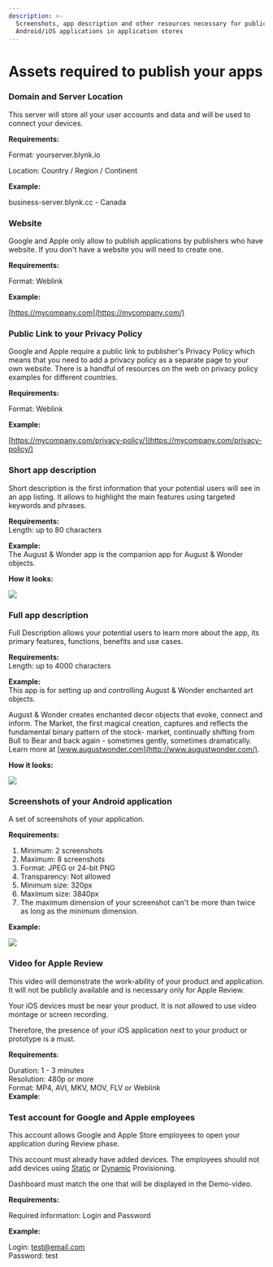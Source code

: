 ```yaml
---
description: >-
  Screenshots, app description and other resources necessary for publication of
  Android/iOS applications in application stores
---
```


# Assets required to publish your apps

### Domain and Server Location <a id="server-name-and-location-"></a>

This server will store all your user accounts and data and will be used to connect your devices.

**Requirements:**

Format: yourserver.blynk.io

Location: Country / Region / Continent

**Example:**

business-server.blynk.cc - Canada

###  <a id="website"></a>

### Website <a id="website"></a>

Google and Apple only allow to publish applications by publishers who have website. If you don't have a website you will need to create one.

**Requirements:**

Format: Weblink

**Example:**

[https://mycompany.com](https://mycompany.com/)

###  <a id="public-link-to-your-privacy-policy"></a>

### Public Link to your Privacy Policy <a id="public-link-to-your-privacy-policy"></a>

Google and Apple require a public link to publisher's Privacy Policy which means that you need to add a privacy policy as a separate page to your own website. There is a handful of resources on the web on privacy policy examples for different countries.

**Requirements:**

Format: Weblink

**Example:**

[https://mycompany.com/privacy-policy/](https://mycompany.com/privacy-policy/)

###  <a id="short-description"></a>

### Short app description <a id="short-description"></a>

Short description is the first information that your potential users will see in an app listing. It allows to highlight the main features using targeted keywords and phrases.

  
**Requirements:**  
Length: up to 80 characters

**Example:**  
The August & Wonder app is the companion app for August & Wonder objects.

**How it looks:**  


![](https://downloads.intercomcdn.com/i/o/101939412/d31dc0cfe2ca8db4765793a0/image.png?expires=1620504000&signature=94c45e6d89a8b6e9ed4322827dc3ef4fd3a8ee9f1ed56ac7c9aeae00a2386291)

###  <a id="full-description"></a>

### Full app description <a id="full-description"></a>

Full Description allows your potential users to learn more about the app, its primary features, functions, benefits and use cases.

  
**Requirements:**  
Length: up to 4000 characters

**Example:**  
This app is for setting up and controlling August & Wonder enchanted art objects.

August & Wonder creates enchanted decor objects that evoke, connect and inform. The Market, the first magical creation, captures and reflects the fundamental binary pattern of the stock- market, continually shifting from Bull to Bear and back again - sometimes gently, sometimes dramatically. Learn more at [www.augustwonder.com](http://www.augustwonder.com/).

**How it looks:**

![](https://downloads.intercomcdn.com/i/o/101939807/677d25dcf2fcfe61177163a0/image.png?expires=1620504000&signature=e224c647a80fbf794cbbd09327c8893d21166b1d252b629a4dfd80977ab67cbc)

###  <a id="screenshots-of-your-android-application"></a>

###  <a id="screenshots-of-your-android-application"></a>

### Screenshots of your Android application <a id="screenshots-of-your-android-application"></a>

A set of screenshots of your application.

  
**Requirements:**

1. Minimum: 2 screenshots
2. Maximum: 8 screenshots
3. Format: JPEG or 24-bit PNG
4. Transparency: Not allowed
5. Minimum size: 320px
6. Maximum size: 3840px
7. The maximum dimension of your screenshot can't be more than twice as long as the minimum dimension.

**Example:**

![](https://downloads.intercomcdn.com/i/o/101940535/6b279ce2d0bd0f55f8917038/image.png?expires=1620504000&signature=def16f1a8cdcd8a88b150722ffd01b7c70a8ffda1cc6a85095e36d7513312c25)

###  <a id="video-for-apple-review"></a>

### Video for Apple Review <a id="video-for-apple-review"></a>

This video will demonstrate the work-ability of your product and application. It will not be publicly available and is necessary only for Apple Review.

Your iOS devices must be near your product. It is not allowed to use video montage or screen recording.

Therefore, the presence of your iOS application next to your product or prototype is a must.

  
**Requirements**:

Duration: 1 - 3 minutes  
Resolution: 480p or more  
Format: MP4, AVI, MKV, MOV, FLV or Weblink  
**Example**:

###  <a id="test-account-for-google-and-apple-employees"></a>

### Test account for Google and Apple employees <a id="test-account-for-google-and-apple-employees"></a>

This account allows Google and Apple Store employees to open your application during Review phase.

This account must already have added devices. The employees should not add devices using [Static](http://help.blynk.cc/publishing-apps-made-with-blynk/static-auth-token-provisioning) or [Dynamic](http://help.blynk.cc/publishing-apps-made-with-blynk/dynamic-auth-token-provisioning) Provisioning.

Dashboard must match the one that will be displayed in the Demo-video.

  
**Requirements:**

Required information: Login and Password

**Example:**

Login: [test@email.com](mailto:test@email.com)  
Password: test  


